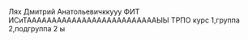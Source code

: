 ﻿Лях
Дмитрий
Анатольевичккууу
ФИТ
ИСиТААААААААААААААААААААААААААЫЫ
ТРПО
курс 1,группа 2,подгруппа 2
ы